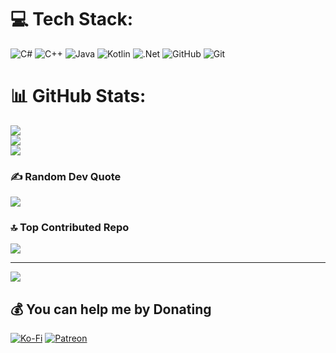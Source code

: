 
# 💻 Tech Stack:
![C#](https://img.shields.io/badge/c%23-%23239120.svg?style=for-the-badge&logo=csharp&logoColor=white) ![C++](https://img.shields.io/badge/c++-%2300599C.svg?style=for-the-badge&logo=c%2B%2B&logoColor=white) ![Java](https://img.shields.io/badge/java-%23ED8B00.svg?style=for-the-badge&logo=openjdk&logoColor=white) ![Kotlin](https://img.shields.io/badge/kotlin-%237F52FF.svg?style=for-the-badge&logo=kotlin&logoColor=white) ![.Net](https://img.shields.io/badge/.NET-5C2D91?style=for-the-badge&logo=.net&logoColor=white) ![GitHub](https://img.shields.io/badge/github-%23121011.svg?style=for-the-badge&logo=github&logoColor=white) ![Git](https://img.shields.io/badge/git-%23F05033.svg?style=for-the-badge&logo=git&logoColor=white)
# 📊 GitHub Stats:
![](https://github-readme-stats.vercel.app/api?username=Unistavam&theme=dark&hide_border=false&include_all_commits=false&count_private=false)<br/>
![](https://github-readme-streak-stats.herokuapp.com/?user=Unistavam&theme=dark&hide_border=false)<br/>
![](https://github-readme-stats.vercel.app/api/top-langs/?username=Unistavam&theme=dark&hide_border=false&include_all_commits=false&count_private=false&layout=compact)

### ✍️ Random Dev Quote
![](https://quotes-github-readme.vercel.app/api?type=horizontal&theme=radical)

### 🔝 Top Contributed Repo
![](https://github-contributor-stats.vercel.app/api?username=Unistavam&limit=5&theme=dark&combine_all_yearly_contributions=true)

---
[![](https://visitcount.itsvg.in/api?id=Unistavam&icon=0&color=0)](https://visitcount.itsvg.in)

  ## 💰 You can help me by Donating
  [![Ko-Fi](https://img.shields.io/badge/Ko--fi-F16061?style=for-the-badge&logo=ko-fi&logoColor=white)](https://ko-fi.com/unistavamserver) 
  [![Patreon](https://w7.pngwing.com/pngs/279/841/png-transparent-patreon-logo-landscape-tech-companies.png)](patreon.com/Unistavamserver) 

  
<!-- Proudly created with GPRM ( https://gprm.itsvg.in ) -->
